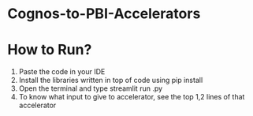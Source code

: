 # Cognos-to-PBI-Accelerators

# How to Run?
1. Paste the code in your IDE
2. Install the libraries written in top of code using pip install
3. Open the terminal and type streamlit run <nameoffile>.py
4. To know what input to give to accelerator, see the top 1,2 lines of that accelerator
